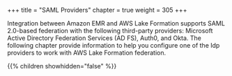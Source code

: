 +++
title = "SAML Providers"
chapter = true
weight = 305
+++


<div>

Integration between Amazon EMR and AWS Lake Formation supports SAML 2.0-based federation with the following third-party providers: Microsoft Active Directory Federation Services (AD FS), Auth0, and Okta. The following chapter provide information to help you configure one of the Idp providers to work with AWS Lake Formation federation.

{{% children showhidden="false" %}}

</div>